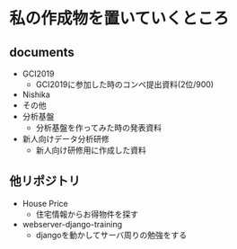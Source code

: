 # 私の作成物を置いていくところ
## documents
- GCI2019
  - GCI2019に参加した時のコンペ提出資料(2位/900)
- Nishika
- その他
- 分析基盤
  - 分析基盤を作ってみた時の発表資料
- 新人向けデータ分析研修
  - 新人向け研修用に作成した資料

## 他リポジトリ
- House Price
  - 住宅情報からお得物件を探す
- webserver-django-training
  - djangoを動かしてサーバ周りの勉強をする
